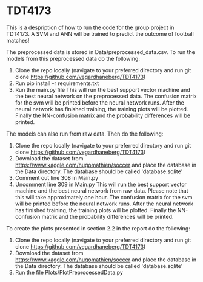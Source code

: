# TDT4173

This is a despription of how to run the code for the group project in TDT4173. A SVM and ANN will be trained to predict
the outcome of football matches!

The preprocessed data is stored in Data/preprocessed_data.csv. To run the models from this preprocessed data do the following:
  1. Clone the repo locally (navigate to your preferred directory and run git clone https://github.com/vegardhaneberg/TDT4173)
  2. Run pip install -r requirements.txt
  3. Run the main.py file
     This will run the best support vector machine and the best neural network on the preprocessed data. The confusion matrix
     for the svm will be printed before the neural network runs. After the neural network has finished training, the training
     plots will be plotted. Finally the NN-confusion matrix and the probability differences will be printed.

The models can also run from raw data. Then do the following:
  1. Clone the repo locally (navigate to your preferred directory and run git clone https://github.com/vegardhaneberg/TDT4173)
  2. Download the dataset from https://www.kaggle.com/hugomathien/soccer and place the database in the Data directory. 
     The database should be called 'database.sqlite'
  3. Comment out line 308 in Main.py
  4. Uncomment line 309 in Main.py
     This will run the best support vector machine and the best neural network from raw data. Please note that this will take
     approximately one hour. The confusion matrix for the svm will be printed before the neural network runs. After the neural 
     network has finished training, the training plots will be plotted. Finally the NN-confusion matrix and the probability 
     differences will be printed.
  

To create the plots presented in section 2.2 in the report do the following:
  1. Clone the repo locally (navigate to your preferred directory and run git clone https://github.com/vegardhaneberg/TDT4173)
  2. Download the dataset from https://www.kaggle.com/hugomathien/soccer and place the database in the Data directory. 
     The database should be called 'database.sqlite'
  3. Run the file Plots/PlotPreprocessedData.py


  
